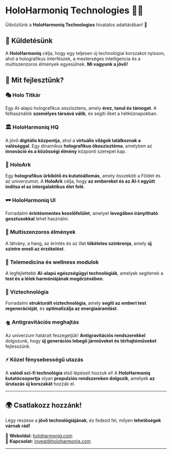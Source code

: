 # HoloHarmoniq Technologies 🌌🔮  

Üdvözlünk a **HoloHarmoniq Technologies** hivatalos adattárában! 🚀  

## 🌟 Küldetésünk  
A **HoloHarmoniq** célja, hogy egy teljesen új technológiai korszakot nyisson, ahol a holografikus interfészek, a mesterséges intelligencia és a multiszenzoros élmények egyesülnek. **Mi vagyunk a jövő!**  

## 🔮 Mit fejlesztünk?  

### 🎭 **Holo Titkár**  
Egy AI-alapú holografikus asszisztens, amely **érez, tanul és támogat**. A felhasználók **személyes társává válik**, és segíti őket a hétköznapokban.  

### 🏛 **HoloHarmoniq HQ**  
A jövő **digitális központja**, ahol a **virtuális világok találkoznak a valósággal**. Egy dinamikus **holografikus ökoszisztéma**, amelyben az **innováció és a közösségi élmény** központi szerepet kap.  

### 🚀 **HoloArk**  
Egy **holografikus űrkikötő és kutatóállomás**, amely összeköti a Földet és az univerzumot. A **HoloArk** célja, hogy **az embereket és az AI-t együtt indítsa el az intergalaktikus élet felé**.  

### 🕶 **HoloHarmoniq UI**  
Forradalmi **érintésmentes kezelőfelület**, amelyet **levegőben irányítható gesztusokkal** lehet használni.  

### 💆 **Multiszenzoros élmények**  
A látvány, a hang, az érintés és az illat **tökéletes szinkronja**, amely **új szintre emeli az érzékelést**.  

### 🏥 **Telemedicina és wellness modulok**  
A legfejlettebb **AI-alapú egészségügyi technológiák**, amelyek segítenek a **test és a lélek harmóniájának megőrzésében**.  

### 🌊 **Víztechnológia**  
Forradalmi **strukturált víztechnológia**, amely **segíti az emberi test regenerációját**, és **optimalizálja az energiaáramlást**.  

### 🛸 **Antigravitációs meghajtás**  
Az univerzum határait feszegetjük! **Antigravitációs rendszerekkel** dolgozunk, hogy **új generációs lebegő járműveket és térhajtóműveket** fejlesszünk.  

### ⚡ **Közel fénysebességű utazás**  
A **valódi sci-fi technológia** első lépéseit hozzuk el! A **HoloHarmoniq kutatócsoportja** olyan **propulziós rendszereken dolgozik**, amelyek **az űrutazás új korszakát** hozzák el.  

---

## 🌍 Csatlakozz hozzánk!  
Légy részese a **jövő technológiájának**, és fedezd fel, milyen **lehetőségek várnak rád!**  

🔗 **Weboldal:** [holoharmoniq.com](https://holoharmoniq.com)  
📧 **Kapcsolat:** invest@holoharmoniq.com  

---

